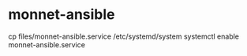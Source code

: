 # monnet-ansible


cp files/monnet-ansible.service  /etc/systemd/system
systemctl enable  monnet-ansible.service

